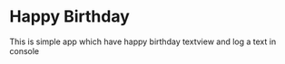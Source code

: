 # Happy Birthday
This is simple app which have happy birthday textview and log a text in console
              
                              
  
              
